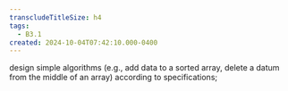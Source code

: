 ```yaml
---
transcludeTitleSize: h4
tags:
  - B3.1
created: 2024-10-04T07:42:10.000-0400
---
```

design simple algorithms (e.g., add data to a sorted array, delete a datum from the middle of an array) according to specifications;